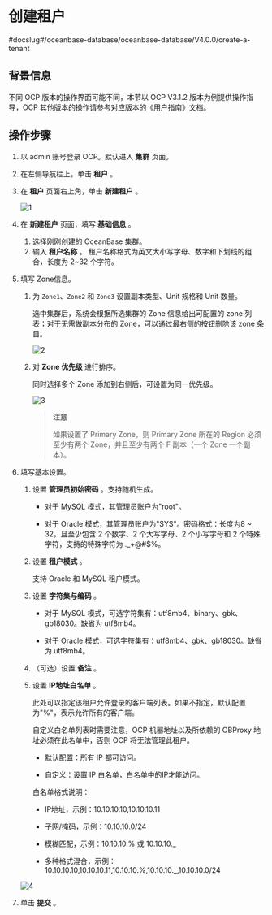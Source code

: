 # 创建租户
#docslug#/oceanbase-database/oceanbase-database/V4.0.0/create-a-tenant
## 背景信息

不同 OCP 版本的操作界面可能不同，本节以 OCP V3.1.2 版本为例提供操作指导，OCP 其他版本的操作请参考对应版本的《用户指南》文档。

## 操作步骤

1. 以 admin 账号登录 OCP。默认进入 **集群** 页面。

2. 在左侧导航栏上，单击 **租户** 。

3. 在 **租户** 页面右上角，单击 **新建租户** 。

   ![1](https://help-static-aliyun-doc.aliyuncs.com/assets/img/zh-CN/7921558461/p424086.png)

4. 在 **新建租户** 页面，填写 **基础信息** 。

   1. 选择刚刚创建的 OceanBase 集群。
   2. 输入 **租户名称** 。
     租户名称格式为英文大小写字母、数字和下划线的组合，长度为 2\~32 个字符。

5. 填写 Zone信息。

   1. 为 `Zone1`、`Zone2` 和 `Zone3` 设置副本类型、Unit 规格和 Unit 数量。

      选中集群后，系统会根据所选集群的 Zone 信息给出可配置的 zone 列表；对于无需做副本分布的 Zone，可以通过最右侧的按钮删除该 zone 条目。

      ![2](https://help-static-aliyun-doc.aliyuncs.com/assets/img/zh-CN/2389688951/p148446.png)

   2. 对 **Zone 优先级** 进行排序。

      同时选择多个 Zone 添加到右侧后，可设置为同一优先级。

      ![3](https://help-static-aliyun-doc.aliyuncs.com/assets/img/zh-CN/2389688951/p148447.png)

      > **注意**
      >
      > 如果设置了 Primary Zone，则 Primary Zone 所在的 Region 必须至少有两个 Zone，并且至少有两个 F 副本（一个 Zone 一个副本）。

6. 填写基本设置。

   1. 设置 **管理员初始密码** 。支持随机生成。

      * 对于 MySQL 模式，其管理员账户为"root"。

      * 对于 Oracle 模式，其管理员账户为"SYS"。密码格式：长度为8 \~ 32，且至少包含 2 个数字、2 个大写字母、2 个小写字母和 2 个特殊字符，支持的特殊字符为 ._+@#$%。

   2. 设置 **租户模式** 。

      支持 Oracle 和 MySQL 租户模式。

   3. 设置 **字符集与编码** 。

      * 对于 MySQL 模式，可选字符集有：utf8mb4、binary、gbk、gb18030。缺省为 utf8mb4。

      * 对于 Oracle 模式，可选字符集有：utf8mb4、gbk、gb18030。缺省为 utf8mb4。

   4. （可选）设置 **备注** 。

   5. 设置 **IP地址白名单** 。

      此处可以指定该租户允许登录的客户端列表。如果不指定，默认配置为"%"，表示允许所有的客户端。

      自定义白名单列表时需要注意，OCP 机器地址以及所依赖的 OBProxy 地址必须在此名单中，否则 OCP 将无法管理此租户。
      * 默认配置：所有 IP 都可访问。

      * 自定义：设置 IP 白名单，白名单中的IP才能访问。

      白名单格式说明：
      * IP地址，示例：10.10.10.10,10.10.10.11

      * 子网/掩码，示例：10.10.10.0/24

      * 模糊匹配，示例：10.10.10.% 或 10.10.10._

      * 多种格式混合，示例：10.10.10.10,10.10.10.11,10.10.10.%,10.10.10._,10.10.10.0/24

   ![4](https://help-static-aliyun-doc.aliyuncs.com/assets/img/zh-CN/2389688951/p148448.png)

7. 单击 **提交** 。
